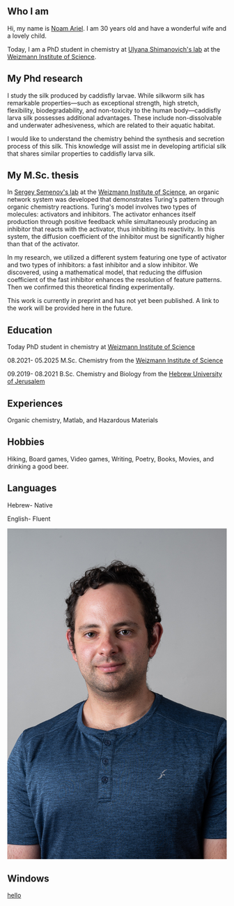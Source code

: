 

## Who I am
Hi, my name is [Noam Ariel](https://www.weizmann.ac.il/MCMS/shimanovich/group-members). I am 30 years old and have a wonderful wife and a lovely child.

Today, I am a PhD student in chemistry at [Ulyana Shimanovich's lab](https://www.weizmann.ac.il/MCMS/shimanovich/) at the [Weizmann Institute of Science](https://www.weizmann.ac.il/pages/).

## My Phd research
I study the silk produced by caddisfly larvae. While silkworm silk has remarkable properties—such as exceptional strength, high stretch, flexibility, biodegradability, and non-toxicity to the human body—caddisfly larva silk possesses additional advantages. These include non-dissolvable and underwater adhesiveness, which are related to their aquatic habitat.

I would like to understand the chemistry behind the synthesis and secretion process of this silk. This knowledge will assist me in developing artificial silk that shares similar properties to caddisfly larva silk.

## My M.Sc. thesis
In [Sergey Semenov's lab](https://www.weizmann.ac.il/Organic_Chemistry/Semenov/) at the [Weizmann Institute of Science](https://www.weizmann.ac.il/pages/), an organic network system was developed that demonstrates Turing's pattern through organic chemistry reactions. Turing's model involves two types of molecules: activators and inhibitors. The activator enhances itself production through positive feedback while simultaneously producing an inhibitor that reacts with the activator, thus inhibiting its reactivity. In this system, the diffusion coefficient of the inhibitor must be significantly higher than that of the activator.

In my research, we utilized a different system featuring one type of activator and two types of inhibitors: a fast inhibitor and a slow inhibitor. We discovered, using a mathematical model, that reducing the diffusion coefficient of the fast inhibitor enhances the resolution of feature patterns. Then we confirmed this theoretical finding experimentally. 

This work is currently in preprint and has not yet been published. A link to the work will be provided here in the future.


## Education

Today PhD student in chemistry at [Weizmann Institute of Science](https://www.weizmann.ac.il/pages/) 

08.2021- 05.2025 M.Sc. Chemistry  from the [Weizmann Institute of Science](https://www.weizmann.ac.il/pages/) 

09.2019- 08.2021 B.Sc. Chemistry and Biology from the [Hebrew University of Jerusalem](https://en.huji.ac.il/)


## Experiences

Organic chemistry, Matlab, and Hazardous Materials

## Hobbies
Hiking, Board games, Video games, Writing, Poetry, Books, Movies, and drinking a good beer.

## Languages
Hebrew- Native

English- Fluent


![Me](izme-photo.jpg)

## Windows

[hello](./hello.md)
